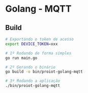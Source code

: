 # Golang - MQTT

## Build

```bash
# Exportando o token de acesso
export DEVICE_TOKEN=xxx

# 1º Rodando de forma simples
go run main.go

# 2º Gerando o binário
go build -o bin/proiot-golang-mqtt

# 3º Rodando a aplicação
./bin/proiot-golang-mqtt
```
